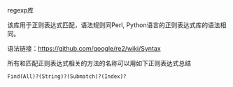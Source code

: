 regexp库

该库用于正则表达式匹配，语法规则同Perl, Python语言的正则表达式库的语法相同。

语法链接：https://github.com/google/re2/wiki/Syntax

所有和匹配正则表达式相关的方法的名称可以用如下正则表达式总结
```
Find(All)?(String)?(Submatch)?(Index)?
```


